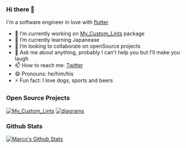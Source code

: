 ### Hi there 👋

I'm a software engineer in love with [flutter](https://flutter.dev/?gclid=Cj0KCQiA1sucBhDgARIsAFoytUvVAamXZi2JIBvdV8DRjAYJeAhpguIlAXmayaoJs75u6isoAD5iqXoaAkofEALw_wcB&gclsrc=aw.ds)

- 🔭 I’m currently working on [My_Custom_Lints](https://github.com/marcotrumpet/my_custom_lints) package
- 🌱 I’m currently learning Japanease
- 👯 I’m looking to collaborate on openSource projects
- 💬 Ask me about anything, probably I can't help you but I'll make you laugh
- 📫 How to reach me: [Twitter](https://twitter.com/marco_galetta1)
- 😄 Pronouns: he/him/his
- ⚡ Fun fact: I love dogs, sports and beers

### Open Source Projects

[![My_Custom_Lints](https://github-readme-stats.vercel.app/api/pin/?username=marcotrumpet&repo=My_Custom_Lints)](https://github.com/marcotrumpet/my_custom_lints)
[![diagrams](https://github-readme-stats.vercel.app/api/pin/?username=marcotrumpet&repo=diagrams)](https://github.com/marcotrumpet/diagrams)

### Github Stats

[![Marco's Github Stats](https://github-readme-stats.vercel.app/api?username=marcotrumpet&count_private=true&theme=default&show_icons=true)](https://github.com/marcotrumpet)
